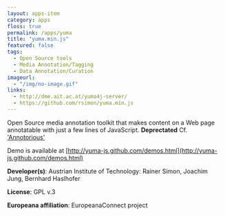 ```yaml
---
layout: apps-item
category: apps
floss: true
permalink: /apps/yuma
title: "yuma.min.js"
featured: false
tags:
  - Open Source tools
  - Media Annotation/Tagging
  - Data Annotation/Curation
imageurl:
  - "/img/no-image.gif"
links:
  - http://dme.ait.ac.at/yuma4j-server/
  - https://github.com/rsimon/yuma.min.js
---
```

Open Source media annotation toolkit that makes content on a Web page annotatable with just a few lines of JavaScript. **Deprectated** Cf. ['Annotorious'](http://labs.europeana.eu/apps/Annotorious-FLOSS/)

Demo is available at [http://yuma-js.github.com/demos.html](http://yuma-js.github.com/demos.html)

**Developer(s)**: Austrian Institute of Technology: Rainer Simon, Joachim Jung, Bernhard Haslhofer

**License**: GPL v.3

**Europeana affiliation**:  EuropeanaConnect project
